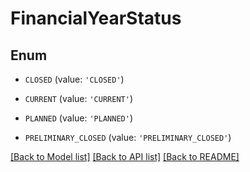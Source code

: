 # FinancialYearStatus


## Enum

* `CLOSED` (value: `'CLOSED'`)

* `CURRENT` (value: `'CURRENT'`)

* `PLANNED` (value: `'PLANNED'`)

* `PRELIMINARY_CLOSED` (value: `'PRELIMINARY_CLOSED'`)

[[Back to Model list]](../README.md#documentation-for-models) [[Back to API list]](../README.md#documentation-for-api-endpoints) [[Back to README]](../README.md)


